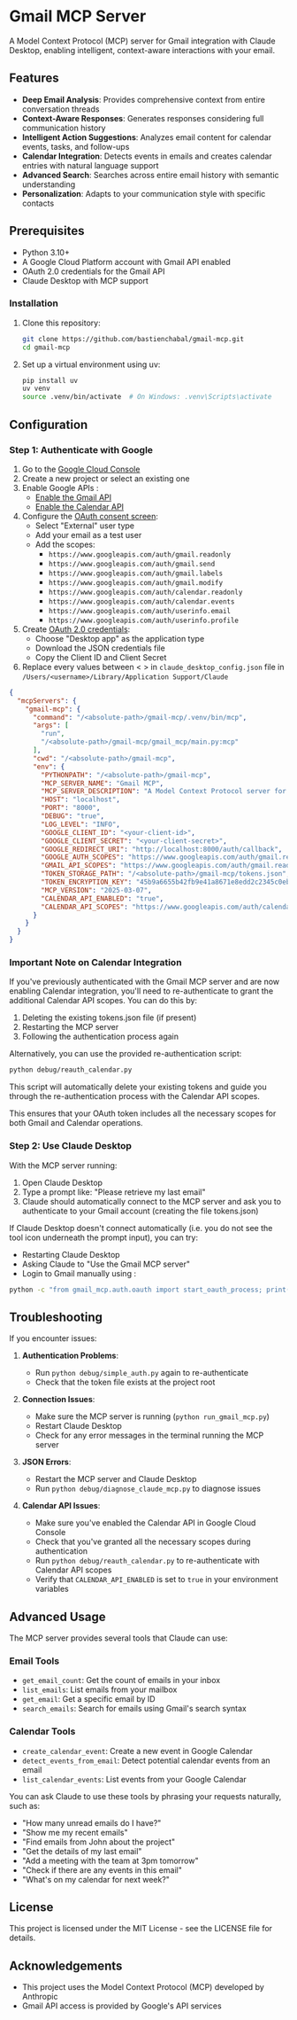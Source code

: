 # Gmail MCP Server

A Model Context Protocol (MCP) server for Gmail integration with Claude Desktop, enabling intelligent, context-aware interactions with your email.

## Features

- **Deep Email Analysis**: Provides comprehensive context from entire conversation threads
- **Context-Aware Responses**: Generates responses considering full communication history
- **Intelligent Action Suggestions**: Analyzes email content for calendar events, tasks, and follow-ups
- **Calendar Integration**: Detects events in emails and creates calendar entries with natural language support
- **Advanced Search**: Searches across entire email history with semantic understanding
- **Personalization**: Adapts to your communication style with specific contacts

## Prerequisites

- Python 3.10+
- A Google Cloud Platform account with Gmail API enabled
- OAuth 2.0 credentials for the Gmail API
- Claude Desktop with MCP support

### Installation

1. Clone this repository:
   ```bash
   git clone https://github.com/bastienchabal/gmail-mcp.git
   cd gmail-mcp
   ```

2. Set up a virtual environment using uv:
   ```bash
   pip install uv
   uv venv
   source .venv/bin/activate  # On Windows: .venv\Scripts\activate
   ```

## Configuration

### Step 1: Authenticate with Google

1. Go to the [Google Cloud Console](https://console.cloud.google.com/)
2. Create a new project or select an existing one
2. Enable Google APIs :
   - [Enable the Gmail API](https://console.cloud.google.com/apis/library/gmail.googleapis.com)
   - [Enable the Calendar API](https://console.cloud.google.com/apis/library/calendar-json.googleapis.com)
3. Configure the [OAuth consent screen](https://console.cloud.google.com/apis/credentials/consent):
   - Select "External" user type
   - Add your email as a test user
   - Add the scopes: 
     - `https://www.googleapis.com/auth/gmail.readonly`
     - `https://www.googleapis.com/auth/gmail.send`
     - `https://www.googleapis.com/auth/gmail.labels`
     - `https://www.googleapis.com/auth/gmail.modify`
     - `https://www.googleapis.com/auth/calendar.readonly`
     - `https://www.googleapis.com/auth/calendar.events`
     - `https://www.googleapis.com/auth/userinfo.email`
     - `https://www.googleapis.com/auth/userinfo.profile`
4. Create [OAuth 2.0 credentials](https://console.cloud.google.com/apis/credentials):
   - Choose "Desktop app" as the application type
   - Download the JSON credentials file
   - Copy the Client ID and Client Secret
7. Replace every values between < > in `claude_desktop_config.json` file in `/Users/<username>/Library/Application Support/Claude`
```json
{
  "mcpServers": {
    "gmail-mcp": {
      "command": "/<absolute-path>/gmail-mcp/.venv/bin/mcp",
      "args": [
        "run",
        "/<absolute-path>/gmail-mcp/gmail_mcp/main.py:mcp"
      ],
      "cwd": "/<absolute-path>/gmail-mcp",
      "env": {
        "PYTHONPATH": "/<absolute-path>/gmail-mcp",
        "MCP_SERVER_NAME": "Gmail MCP",
        "MCP_SERVER_DESCRIPTION": "A Model Context Protocol server for Gmail integration with Claude Desktop",
        "HOST": "localhost",
        "PORT": "8000",
        "DEBUG": "true",
        "LOG_LEVEL": "INFO",
        "GOOGLE_CLIENT_ID": "<your-client-id>",
        "GOOGLE_CLIENT_SECRET": "<your-client-secret>",
        "GOOGLE_REDIRECT_URI": "http://localhost:8000/auth/callback",
        "GOOGLE_AUTH_SCOPES": "https://www.googleapis.com/auth/gmail.readonly,https://www.googleapis.com/auth/gmail.send,https://www.googleapis.com/auth/gmail.labels,https://www.googleapis.com/auth/gmail.modify,https://www.googleapis.com/auth/calendar.readonly,https://www.googleapis.com/auth/calendar.events,https://www.googleapis.com/auth/userinfo.email,https://www.googleapis.com/auth/userinfo.profile",
        "GMAIL_API_SCOPES": "https://www.googleapis.com/auth/gmail.readonly,https://www.googleapis.com/auth/gmail.send,https://www.googleapis.com/auth/gmail.labels,https://www.googleapis.com/auth/gmail.modify",
        "TOKEN_STORAGE_PATH": "/<absolute-path>/gmail-mcp/tokens.json",
        "TOKEN_ENCRYPTION_KEY": "45b9a6655b42fb9e41a8671e8edd2c2345c0eb42cb334d30a2f403b61cb7d0e8",
        "MCP_VERSION": "2025-03-07",
        "CALENDAR_API_ENABLED": "true",
        "CALENDAR_API_SCOPES": "https://www.googleapis.com/auth/calendar.readonly,https://www.googleapis.com/auth/calendar.events"
      }
    }
  }
}
```

### Important Note on Calendar Integration

If you've previously authenticated with the Gmail MCP server and are now enabling Calendar integration, you'll need to re-authenticate to grant the additional Calendar API scopes. You can do this by:

1. Deleting the existing tokens.json file (if present)
2. Restarting the MCP server
3. Following the authentication process again

Alternatively, you can use the provided re-authentication script:

```bash
python debug/reauth_calendar.py
```

This script will automatically delete your existing tokens and guide you through the re-authentication process with the Calendar API scopes.

This ensures that your OAuth token includes all the necessary scopes for both Gmail and Calendar operations.

### Step 2: Use Claude Desktop

With the MCP server running:
1. Open Claude Desktop
2. Type a prompt like: "Please retrieve my last email"
3. Claude should automatically connect to the MCP server and ask you to authenticate to your Gmail account (creating the file tokens.json)

If Claude Desktop doesn't connect automatically (i.e. you do not see the tool icon underneath the prompt input), you can try:
- Restarting Claude Desktop
- Asking Claude to "Use the Gmail MCP server"
- Login to Gmail manually using : 
```bash
python -c "from gmail_mcp.auth.oauth import start_oauth_process; print(start_oauth_process(timeout=60))"
```

## Troubleshooting

If you encounter issues:

1. **Authentication Problems**:
   - Run `python debug/simple_auth.py` again to re-authenticate
   - Check that the token file exists at the project root

2. **Connection Issues**:
   - Make sure the MCP server is running (`python run_gmail_mcp.py`)
   - Restart Claude Desktop
   - Check for any error messages in the terminal running the MCP server

3. **JSON Errors**:
   - Restart the MCP server and Claude Desktop
   - Run `python debug/diagnose_claude_mcp.py` to diagnose issues

4. **Calendar API Issues**:
   - Make sure you've enabled the Calendar API in Google Cloud Console
   - Check that you've granted all the necessary scopes during authentication
   - Run `python debug/reauth_calendar.py` to re-authenticate with Calendar API scopes
   - Verify that `CALENDAR_API_ENABLED` is set to `true` in your environment variables

## Advanced Usage

The MCP server provides several tools that Claude can use:

### Email Tools
- `get_email_count`: Get the count of emails in your inbox
- `list_emails`: List emails from your mailbox
- `get_email`: Get a specific email by ID
- `search_emails`: Search for emails using Gmail's search syntax

### Calendar Tools
- `create_calendar_event`: Create a new event in Google Calendar
- `detect_events_from_email`: Detect potential calendar events from an email
- `list_calendar_events`: List events from your Google Calendar

You can ask Claude to use these tools by phrasing your requests naturally, such as:
- "How many unread emails do I have?"
- "Show me my recent emails"
- "Find emails from John about the project"
- "Get the details of my last email"
- "Add a meeting with the team at 3pm tomorrow"
- "Check if there are any events in this email"
- "What's on my calendar for next week?"

## License

This project is licensed under the MIT License - see the LICENSE file for details.

## Acknowledgements

- This project uses the Model Context Protocol (MCP) developed by Anthropic
- Gmail API access is provided by Google's API services
